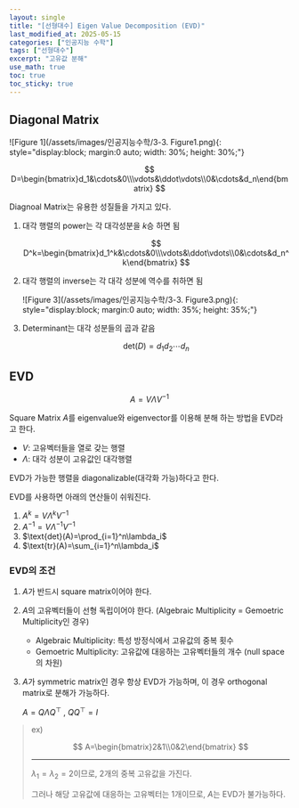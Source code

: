 ```yaml
---
layout: single
title: "[선형대수] Eigen Value Decomposition (EVD)"
last_modified_at: 2025-05-15
categories: ["인공지능 수학"]
tags: ["선형대수"]
excerpt: "고유값 분해"
use_math: true
toc: true
toc_sticky: true
---
```


## Diagonal Matrix

![Figure 1](/assets/images/인공지능수학/3-3. Figure1.png){: style="display:block; margin:0 auto; width: 30%; height: 30%;"}

$$
D=\begin{bmatrix}d_1&\cdots&0\\\vdots&\ddot\vdots\\0&\cdots&d_n\end{bmatrix}
$$

Diagnoal Matrix는 유용한 성질들을 가지고 있다.

1. 대각 행렬의 power는 각 대각성분을 $k$승 하면 됨

   $$
   D^k=\begin{bmatrix}d_1^k&\cdots&0\\\vdots&\ddot\vdots\\0&\cdots&d_n^k\end{bmatrix}
   $$
2. 대각 행렬의 inverse는 각 대각 성분에 역수를 취하면 됨

   ![Figure 3](/assets/images/인공지능수학/3-3. Figure3.png){: style="display:block; margin:0 auto; width: 35%; height: 35%;"}
3. Determinant는 대각 성분들의 곱과 같음

   $$
   \text{det}(D)=d_1d_2\cdots d_n
   $$

## EVD

$$
A=V\Lambda V^{-1}
$$

Square Matrix $A$를 eigenvalue와 eigenvector를 이용해 분해 하는 방법을 EVD라고 한다.

- $V$: 고유벡터들을 열로 갖는 행렬
- $\Lambda$: 대각 성분이 고유값인 대각행렬

EVD가 가능한 행렬을 diagonalizable(대각화 가능)하다고 한다.

EVD를 사용하면 아래의 연산들이 쉬워진다.
1. $A^k=V\Lambda^kV^{-1}$
2. $A^{-1}=V\Lambda^{-1}V^{-1}$
3. $\text{det}(A)=\prod_{i=1}^n\lambda_i$
4. $\text{tr}(A)=\sum_{i=1}^n\lambda_i$

### EVD의 조건
1. $A$가 반드시 square matrix이어야 한다.
2. $A$의 고유벡터들이 선형 독립이어야 한다. (Algebraic Multiplicity = Gemoetric Multiplicity인 경우)

   - Algebraic Multiplicity: 특성 방정식에서 고유값의 중복 횟수
   - Gemoetric Multiplicity: 고유값에 대응하는 고유벡터들의 개수 (null space의 차원)
3. $A$가 symmetric matrix인 경우 항상 EVD가 가능하며, 이 경우 orthogonal matrix로 분해가 가능하다.

   $A=Q\Lambda Q^\top$ , $QQ^\top=I$

> ex)
>
> $$
> A=\begin{bmatrix}2&1\\0&2\end{bmatrix}
> $$
>
> ---
> $\lambda_1=\lambda_2=2$이므로, 2개의 중복 고유값을 가진다.
>
> 그러나 해당 고유값에 대응하는 고유벡터는 1개이므로, $A$는 EVD가 불가능하다.

